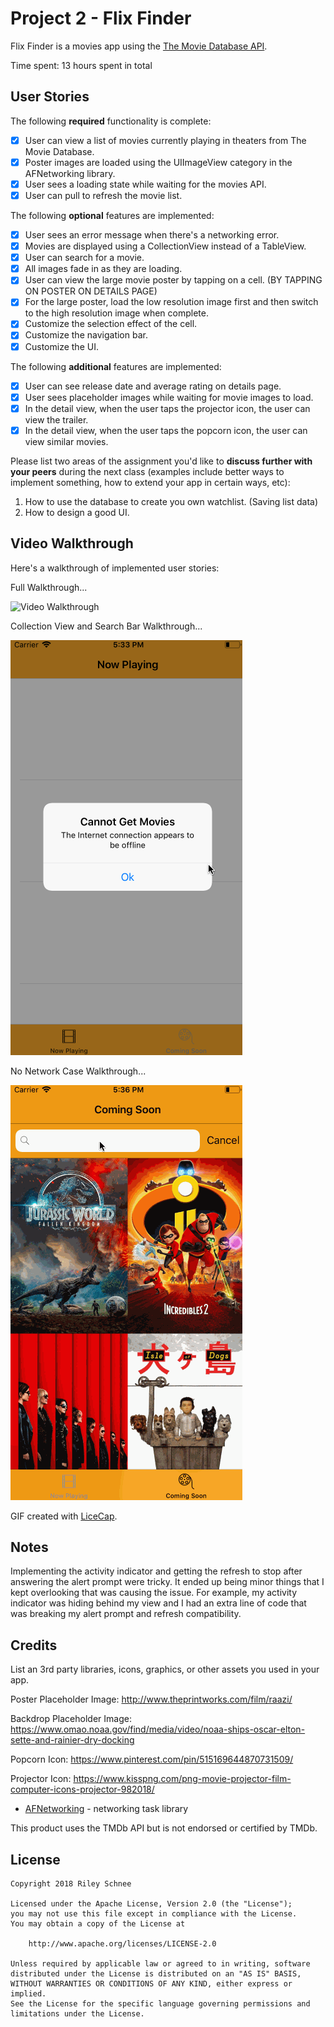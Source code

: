 # Project 2 - Flix Finder

Flix Finder is a movies app using the [The Movie Database API](http://docs.themoviedb.apiary.io/#).

Time spent: 13 hours spent in total

## User Stories

The following **required** functionality is complete:

- [x] User can view a list of movies currently playing in theaters from The Movie Database.
- [x] Poster images are loaded using the UIImageView category in the AFNetworking library.
- [x] User sees a loading state while waiting for the movies API.
- [x] User can pull to refresh the movie list.

The following **optional** features are implemented:

- [x] User sees an error message when there's a networking error.
- [x] Movies are displayed using a CollectionView instead of a TableView.
- [x] User can search for a movie.
- [x] All images fade in as they are loading.
- [x] User can view the large movie poster by tapping on a cell. (BY TAPPING ON POSTER ON DETAILS PAGE)
- [x] For the large poster, load the low resolution image first and then switch to the high resolution image when complete.
- [x] Customize the selection effect of the cell.
- [x] Customize the navigation bar.
- [x] Customize the UI.

The following **additional** features are implemented:

- [x] User can see release date and average rating on details page.
- [x] User sees placeholder images while waiting for movie images to load.
- [x] In the detail view, when the user taps the projector icon, the user can view the trailer.
- [x] In the detail view, when the user taps the popcorn icon, the user can view similar movies.

Please list two areas of the assignment you'd like to **discuss further with your peers** during the next class (examples include better ways to implement something, how to extend your app in certain ways, etc):

1. How to use the database to create you own watchlist. (Saving list data)
2. How to design a good UI.

## Video Walkthrough

Here's a walkthrough of implemented user stories:

Full Walkthrough...

<img src='flixfinder1.gif' title='Video Walkthrough' width='' alt='Video Walkthrough' />

Collection View and Search Bar Walkthrough...

<img src='flixfinder2.gif' title='Video Walkthrough' width='' alt='Video Walkthrough' />

No Network Case Walkthrough...

<img src='flixfinder3.gif' title='Video Walkthrough' width='' alt='Video Walkthrough' />


GIF created with [LiceCap](http://www.cockos.com/licecap/).

## Notes

Implementing the activity indicator and getting the refresh to stop after answering the alert prompt were tricky. It ended up being minor things that I kept overlooking that was causing the issue. For example, my activity indicator was hiding behind my view and I had an extra line of code that was breaking my alert prompt and refresh compatibility.

## Credits

List an 3rd party libraries, icons, graphics, or other assets you used in your app.


Poster Placeholder Image: http://www.theprintworks.com/film/raazi/

Backdrop Placeholder Image: https://www.omao.noaa.gov/find/media/video/noaa-ships-oscar-elton-sette-and-rainier-dry-docking

Popcorn Icon: https://www.pinterest.com/pin/515169644870731509/

Projector Icon: https://www.kisspng.com/png-movie-projector-film-computer-icons-projector-982018/



- [AFNetworking](https://github.com/AFNetworking/AFNetworking) - networking task library

This product uses the TMDb API but is not endorsed or certified by TMDb.

## License

    Copyright 2018 Riley Schnee

    Licensed under the Apache License, Version 2.0 (the "License");
    you may not use this file except in compliance with the License.
    You may obtain a copy of the License at

        http://www.apache.org/licenses/LICENSE-2.0

    Unless required by applicable law or agreed to in writing, software
    distributed under the License is distributed on an "AS IS" BASIS,
    WITHOUT WARRANTIES OR CONDITIONS OF ANY KIND, either express or implied.
    See the License for the specific language governing permissions and
    limitations under the License.
